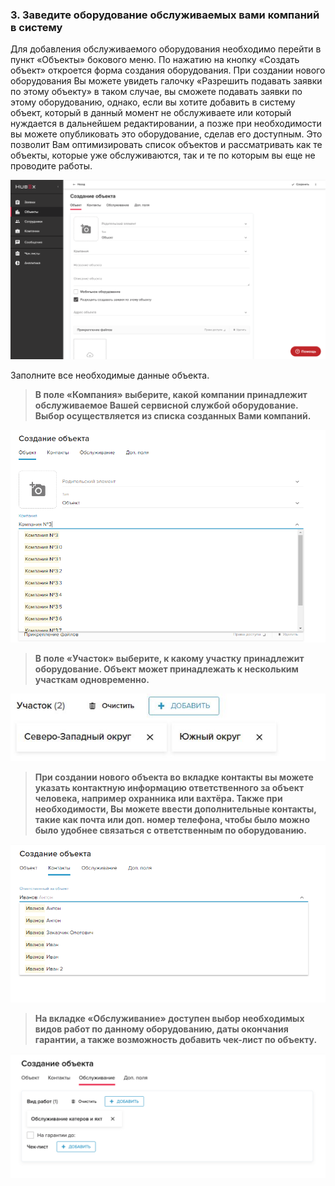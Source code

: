 ### 3. Заведите оборудование обслуживаемых вами компаний в систему
Для добавления обслуживаемого оборудования необходимо перейти в пункт «Объекты» бокового меню. По нажатию на кнопку «Создать объект» откроется форма создания оборудования. При создании нового оборудования Вы можете увидеть галочку «Разрешить подавать заявки по этому объекту» в таком случае,  вы сможете подавать заявки по этому оборудованию, однако, если вы хотите добавить в систему объект, который в данный момент не обслуживаете или который нуждается в дальнейшем редактировании, а позже при необходимости вы можете опубликовать это оборудование, сделав его доступным. Это позволит Вам оптимизировать список объектов и рассматривать как те объекты, которые уже обслуживаются, так и те по которым вы еще не проводите работы.

![6.png](/attachments/images/6.png)

Заполните все необходимые данные объекта.

>**В поле «Компания» выберите, какой компании принадлежит обслуживаемое Вашей сервисной службой оборудование. Выбор осуществляется из списка созданных Вами компаний.**

![7.png](/attachments/images/7.png)

>**В поле «Участок» выберите, к какому участку принадлежит оборудование. Объект может принадлежать к нескольким участкам одновременно.**

![Districtte.JPG](/attachments/images/Districtte.JPG)

>**При создании нового объекта во вкладке контакты вы можете указать контактную информацию ответственного за объект человека, например охранника или вахтёра. Также при необходимости, Вы можете ввести дополнительные контакты, такие как почта или доп.  номер телефона, чтобы было можно было удобнее связаться с ответственным по оборудованию.**

![8.png](/attachments/images/8.png)


>**На вкладке «Обслуживание» доступен выбор необходимых видов работ по данному оборудованию, даты окончания гарантии, а также возможность добавить чек-лист по объекту.**

![checklists.png](/attachments/images/checklists.png)

  
